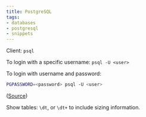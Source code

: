 ```yaml
---
title: PostgreSQL
tags:
- databases
- postgresql
- snippets
---
```


Client: `psql`

To login with a specific username: `psql -U <user>`


To login with username and password:

```bash
PGPASSWORD=<password> psql -U <user>
```

([Source](https://stackoverflow.com/a/6405296/147507))

Show tables: `\dt`, or `\dt+` to include sizing information.

